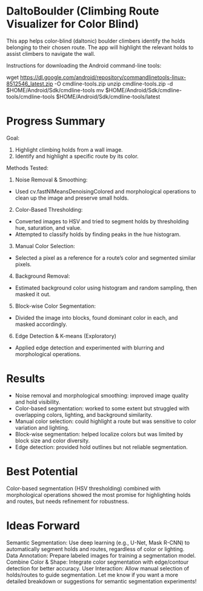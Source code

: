 # DaltoBoulder (Climbing Route Visualizer for Color Blind)
This app helps color-blind (daltonic) boulder climbers identify the holds belonging to their chosen route. The app will highlight the relevant holds to assist climbers to navigate the wall.


Instructions for downloading the Android command-line tools:

wget https://dl.google.com/android/repository/commandlinetools-linux-8512546_latest.zip -O cmdline-tools.zip
unzip cmdline-tools.zip -d $HOME/Android/Sdk/cmdline-tools
mv $HOME/Android/Sdk/cmdline-tools/cmdline-tools $HOME/Android/Sdk/cmdline-tools/latest


# Progress Summary 
Goal:
1. Highlight climbing holds from a wall image.
2. Identify and highlight a specific route by its color.

Methods Tested:

1. Noise Removal & Smoothing:
  - Used cv.fastNlMeansDenoisingColored and morphological operations to clean up the image and preserve small holds.
   
2. Color-Based Thresholding:
  - Converted images to HSV and tried to segment holds by thresholding hue, saturation, and value.
  - Attempted to classify holds by finding peaks in the hue histogram.
    
3. Manual Color Selection:
  - Selected a pixel as a reference for a route’s color and segmented similar pixels.

4. Background Removal:
  - Estimated background color using histogram and random sampling, then masked it out.

5. Block-wise Color Segmentation:
  - Divided the image into blocks, found dominant color in each, and masked accordingly.

6. Edge Detection & K-means (Exploratory)
  - Applied edge detection and experimented with blurring and morphological operations.

# Results
- Noise removal and morphological smoothing: improved image quality and hold visibility.
- Color-based segmentation: worked to some extent but struggled with overlapping colors, lighting, and background similarity.
- Manual color selection: could highlight a route but was sensitive to color variation and lighting.
- Block-wise segmentation: helped localize colors but was limited by block size and color diversity.
- Edge detection: provided hold outlines but not reliable segmentation.

# Best Potential
Color-based segmentation (HSV thresholding) combined with morphological operations showed the most promise for highlighting holds and routes, but needs refinement for robustness.

# Ideas Forward
Semantic Segmentation: Use deep learning (e.g., U-Net, Mask R-CNN) to automatically segment holds and routes, regardless of color or lighting.
Data Annotation: Prepare labeled images for training a segmentation model.
Combine Color & Shape: Integrate color segmentation with edge/contour detection for better accuracy.
User Interaction: Allow manual selection of holds/routes to guide segmentation.
Let me know if you want a more detailed breakdown or suggestions for semantic segmentation experiments!

